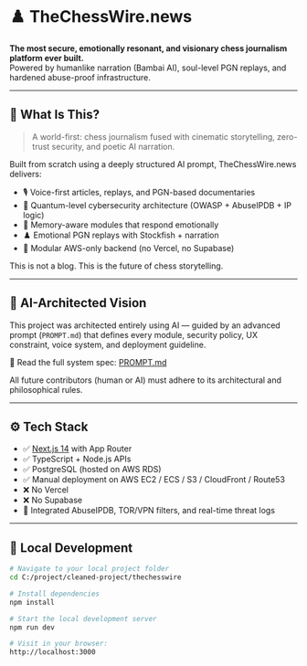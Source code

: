 # ♟️ TheChessWire.news

**The most secure, emotionally resonant, and visionary chess journalism platform ever built.**  
Powered by humanlike narration (Bambai AI), soul-level PGN replays, and hardened abuse-proof infrastructure.

---

## 🚀 What Is This?

> A world-first: chess journalism fused with cinematic storytelling, zero-trust security, and poetic AI narration.

Built from scratch using a deeply structured AI prompt, TheChessWire.news delivers:

- 🎙️ Voice-first articles, replays, and PGN-based documentaries  
- 🔐 Quantum-level cybersecurity architecture (OWASP + AbuseIPDB + IP logic)  
- 🧠 Memory-aware modules that respond emotionally  
- ♟️ Emotional PGN replays with Stockfish + narration  
- 🧩 Modular AWS-only backend (no Vercel, no Supabase)  

This is not a blog. This is the future of chess storytelling.

---

## 🧠 AI-Architected Vision

This project was architected entirely using AI — guided by an advanced prompt (`PROMPT.md`) that defines every module, security policy, UX constraint, voice system, and deployment guideline.

🧠 Read the full system spec: [PROMPT.md](./PROMPT.md)

All future contributors (human or AI) must adhere to its architectural and philosophical rules.

---

## ⚙️ Tech Stack

- ✅ [Next.js 14](https://nextjs.org/) with App Router  
- ✅ TypeScript + Node.js APIs  
- ✅ PostgreSQL (hosted on AWS RDS)  
- ✅ Manual deployment on AWS EC2 / ECS / S3 / CloudFront / Route53  
- ❌ No Vercel  
- ❌ No Supabase  
- 🔐 Integrated AbuseIPDB, TOR/VPN filters, and real-time threat logs  

---

## 🔧 Local Development

```bash
# Navigate to your local project folder
cd C:/project/cleaned-project/thechesswire

# Install dependencies
npm install

# Start the local development server
npm run dev

# Visit in your browser:
http://localhost:3000
```